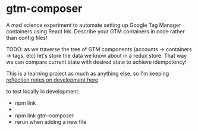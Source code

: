 # gtm-composer

A mad science experiment to automate setting up Google Tag Manager containers using React Ink. Describe your GTM containers in code rather than config files!

TODO: as we traverse the tree of GTM components (accounts -> containers -> tags, etc) let's store the data we know about in a redux store. That way we can compare current state with desired state to achieve idempotency!

This is a learning project as much as anything else, so I'm keeping [reflection notes on development here](DEV_NOTES.md)

to test locally in development:

 - npm link
 - <cd into project dir>
 - npm link gtm-composer
 - rerun when adding a new file
